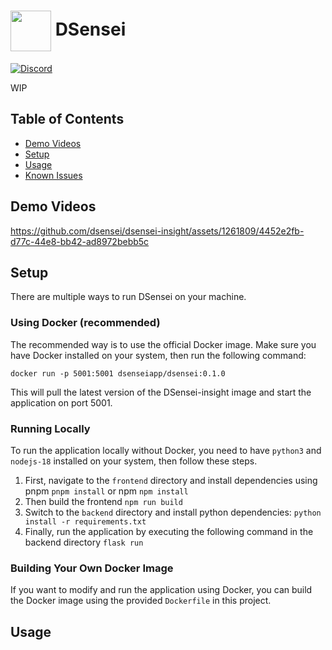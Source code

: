 # <img valign="middle" src="https://github.com/logunify/dsensei/blob/main/docs/images/logo.png" width="65" height="65"/>   DSensei

[![Discord](https://img.shields.io/badge/discord-@DSensei-blue.svg?logo=discord)](https://discord.gg/fRzNUEugRU)


WIP

## Table of Contents

- [Demo Videos](#Demo-videos)
- [Setup](#Setup)
- [Usage](#Usage)
- [Known Issues](#Known-Issues)

## Demo Videos

https://github.com/dsensei/dsensei-insight/assets/1261809/4452e2fb-d77c-44e8-bb42-ad8972bebb5c


## Setup
There are multiple ways to run DSensei on your machine.

### Using Docker (recommended)
The recommended way is to use the official Docker image. Make sure you have Docker installed on your system, then run the following command:

```shell
docker run -p 5001:5001 dsenseiapp/dsensei:0.1.0
```

This will pull the latest version of the DSensei-insight image and start the application on port 5001.

### Running Locally
To run the application locally without Docker, you need to have `python3` and `nodejs-18` installed on your system, then follow these steps.

1. First, navigate to the `frontend` directory and install dependencies using pnpm `pnpm install` or npm `npm install`
2. Then build the frontend `npm run build`
3. Switch to the `backend` directory and install python dependencies: `python install -r requirements.txt`
4. Finally, run the application by executing the following command in the backend directory `flask run`

### Building Your Own Docker Image
If you want to modify and run the application using Docker, you can build the Docker image using the provided `Dockerfile` in this project.


## Usage
